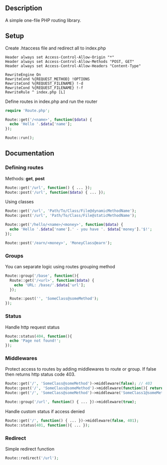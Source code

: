 ## Description

A simple one-file PHP routing library.

## Setup

Create .htaccess file and redirect all to index.php

```htaccess
Header always set Access-Control-Allow-Origin "*"
Header always set Access-Control-Allow-Methods "POST, GET"
Header always set Access-Control-Allow-Headers "Content-Type"

RewriteEngine On
RewriteCond %{REQUEST_METHOD} !OPTIONS
RewriteCond %{REQUEST_FILENAME} !-d
RewriteCond %{REQUEST_FILENAME} !-f
RewriteRule ^ index.php [L]
```

Define routes in index.php and run the router

```php
require 'Route.php';

Route::get('/<name>', function($data) {
  echo 'Hello '.$data['name'];
});

Route::run();
```

## Documentation

### Defining routes

Methods: **get**, **post**

```php
Route::get('/url', function() { ... });
Route::post('/url', function($data) { ... });
```

Using classes

```php
Route::get('/url', 'Path/To/Class/File@dynamicMethodName');
Route::post('/url', 'Path/To/Class/File@staticMethodName');
```

```php
Route::get('/hello/<name>/<money>', function($data) {
  echo 'Hello '.$data['name'].' - you have '. $data['money'].'$!';
});

Route::post('/earn/<money>', 'MoneyClass@earn');
```

### Groups

You can separate logic using routes grouping method

```php
Route::group('/base', function(){
  Route::get('/<url>', function($data) {
    echo 'URL: /base/'.$data['url'];
  });

  Route::post('', 'SomeClass@someMethod');
});
```

### Status

Handle http request status

```php
Route::status(404, function(){
  echo 'Page not found!';
});
```

### Middlewares

Protect access to routes by adding middlewares to route or group. If false then returns http status code 403.

```php
Route::get('/', 'SomeClass@someMethod')->middleware(false); // 403
Route::post('/', 'SomeClass@someMethod')->middleware(function(){ return true; });
Route::get('/', 'SomeClass@someMethod')->middleware('SomeClass1@someMethod')->middleware('SomeClass2@someMethod');

Route::group('/url', function() { ... })->middleware(true);
```

Handle custom status if access denied

```php
Route::get('/', function() { ... })->middleware(false, 401);
Route::status(401, function(){ ... });
```

### Redirect

Simple redirect function

```php
Route::redirect('/url');
```
